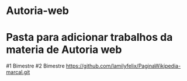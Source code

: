 # Autoria-web
# Pasta para adicionar trabalhos da materia de Autoria web
#1 Bimestre
#2 Bimestre
https://github.com/Iamilyfelix/PaginaWikipedia-marcal.git
